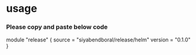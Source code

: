 # usage 
 
###  Please copy and paste below code  

module "release" {
  source  = "siyabendboral/release/helm"
  version = "0.1.0"
}